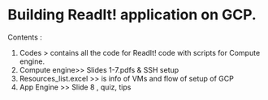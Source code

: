 Building ReadIt! application on GCP. 
=====================================================================
Contents : 

1. Codes > contains all the code for ReadIt! code with scripts for Compute engine.
2. Compute engine>> Slides 1-7.pdfs & SSH setup 
3. Resources_list.excel >> is info of VMs and flow of setup of GCP
4. App Engine >> Slide 8 , quiz, tips
